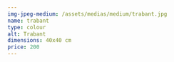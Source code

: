 ```yaml
---
img-jpeg-medium: /assets/medias/medium/trabant.jpg
name: trabant
type: colour
alt: Trabant
dimensions: 40x40 cm
price: 200
---
```


